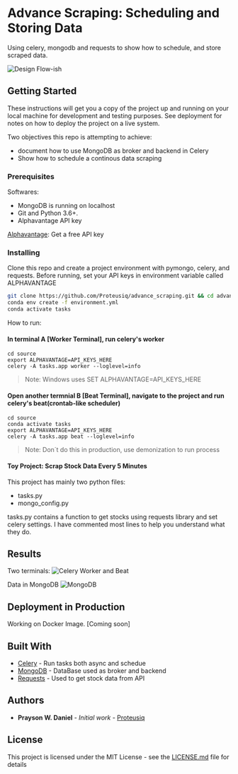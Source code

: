 # Advance Scraping: Scheduling and Storing Data

Using celery, mongodb and requests to show how to schedule, and store
scraped data.

![Design Flow-ish]( https://github.com/Proteusiq/advance_scraping/blob/master/images/flow_celery.png)


## Getting Started

These instructions will get you a copy of the project up and running on your local machine for development and testing purposes. See deployment for notes on how to deploy the project on a live system.

Two objectives this repo is attempting to achieve:
* document how to use MongoDB as broker and backend in Celery
* Show how to schedule a continous data scraping

### Prerequisites

Softwares:
   * MongoDB is running on localhost
   * Git and Python 3.6+.
   * Alphavantage API key

[Alphavantage](https://www.alphavantage.co/): Get a free API key


### Installing

Clone this repo and create a project environment with pymongo, celery, and requests.
Before running, set your API keys in environment variable called ALPHAVANTAGE

```bash
git clone https://github.com/Proteusiq/advance_scraping.git && cd advance_scraping
conda env create -f environment.yml
conda activate tasks
```

How to run:

#### In terminal A [Worker Terminal], run celery's worker

```
cd source
export ALPHAVANTAGE=API_KEYS_HERE
celery -A tasks.app worker --loglevel=info
```

> Note: Windows uses SET ALPHAVANTAGE=API_KEYS_HERE

#### Open another termnial B [Beat Terminal], navigate to the project and run celery's beat(crontab-like scheduler)

```
cd source
conda activate tasks
export ALPHAVANTAGE=API_KEYS_HERE
celery -A tasks.app beat --loglevel=info
```
> Note: Don´t do this in production, use demonization to run process

#### Toy Project: Scrap Stock Data Every 5 Minutes

This project has mainly two python files:
- tasks.py
- mongo_config.py

tasks.py contains a function to get stocks using requests library
and set celery settings. I have commented most lines to help you understand
what they do.

## Results
Two terminals:
![Celery Worker and Beat](https://github.com/Proteusiq/advance_scraping/blob/master/images/celery_in_action.png)

Data in MongoDB
![MongoDB](https://github.com/Proteusiq/advance_scraping/blob/master/images/mongo_results.png)

## Deployment in Production

Working on Docker Image. [Coming soon]

## Built With

* [Celery](http://docs.celeryproject.org/en/latest/index.html) - Run tasks both async and schedue
* [MongoDB](https://docs.mongodb.com/manual/) - DataBase used as broker and backend
* [Requests](https://2.python-requests.org/en/master/) - Used to get stock data from API



## Authors

* **Prayson W. Daniel** - *Initial work* - [Proteusiq](https://github.com/Proteusiq)


## License

This project is licensed under the MIT License - see the [LICENSE.md](LICENSE.md) file for details

